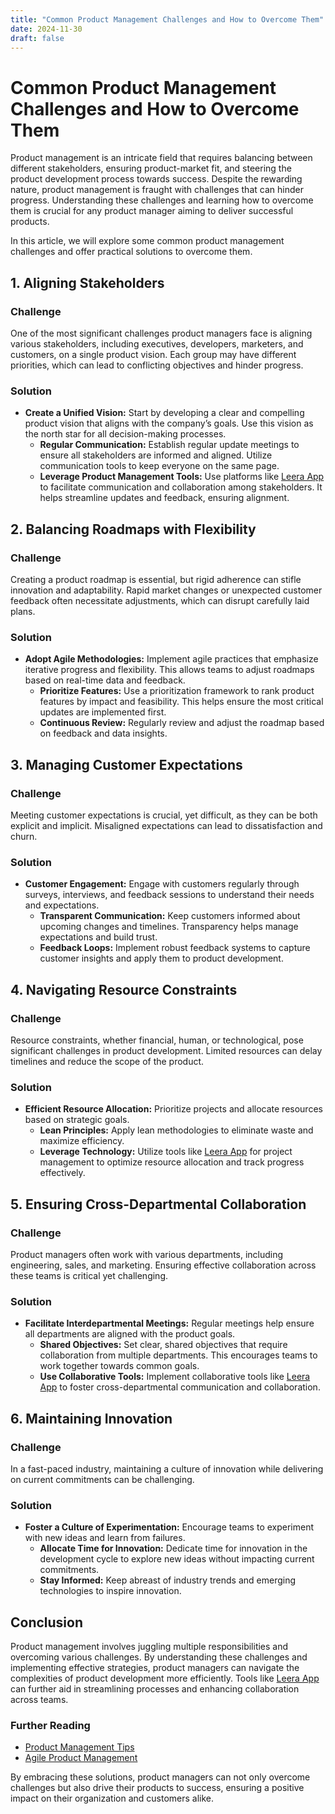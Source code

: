 ```yaml
---
title: "Common Product Management Challenges and How to Overcome Them"
date: 2024-11-30
draft: false
---
```

# Common Product Management Challenges and How to Overcome Them

Product management is an intricate field that requires balancing between different stakeholders, ensuring product-market fit, and steering the product development process towards success. Despite the rewarding nature, product management is fraught with challenges that can hinder progress. Understanding these challenges and learning how to overcome them is crucial for any product manager aiming to deliver successful products.

In this article, we will explore some common product management challenges and offer practical solutions to overcome them.

## 1. Aligning Stakeholders

### Challenge

One of the most significant challenges product managers face is aligning various stakeholders, including executives, developers, marketers, and customers, on a single product vision. Each group may have different priorities, which can lead to conflicting objectives and hinder progress.

### Solution

- **Create a Unified Vision:** Start by developing a clear and compelling product vision that aligns with the company’s goals. Use this vision as the north star for all decision-making processes.
  - **Regular Communication:** Establish regular update meetings to ensure all stakeholders are informed and aligned. Utilize communication tools to keep everyone on the same page.
  - **Leverage Product Management Tools:** Use platforms like [Leera App](https://leera.app) to facilitate communication and collaboration among stakeholders. It helps streamline updates and feedback, ensuring alignment.

## 2. Balancing Roadmaps with Flexibility

### Challenge

Creating a product roadmap is essential, but rigid adherence can stifle innovation and adaptability. Rapid market changes or unexpected customer feedback often necessitate adjustments, which can disrupt carefully laid plans.

### Solution

- **Adopt Agile Methodologies:** Implement agile practices that emphasize iterative progress and flexibility. This allows teams to adjust roadmaps based on real-time data and feedback.
  - **Prioritize Features:** Use a prioritization framework to rank product features by impact and feasibility. This helps ensure the most critical updates are implemented first.
  - **Continuous Review:** Regularly review and adjust the roadmap based on feedback and data insights.

## 3. Managing Customer Expectations

### Challenge

Meeting customer expectations is crucial, yet difficult, as they can be both explicit and implicit. Misaligned expectations can lead to dissatisfaction and churn.

### Solution

- **Customer Engagement:** Engage with customers regularly through surveys, interviews, and feedback sessions to understand their needs and expectations.
  - **Transparent Communication:** Keep customers informed about upcoming changes and timelines. Transparency helps manage expectations and build trust.
  - **Feedback Loops:** Implement robust feedback systems to capture customer insights and apply them to product development.

## 4. Navigating Resource Constraints

### Challenge

Resource constraints, whether financial, human, or technological, pose significant challenges in product development. Limited resources can delay timelines and reduce the scope of the product.

### Solution

- **Efficient Resource Allocation:** Prioritize projects and allocate resources based on strategic goals.
  - **Lean Principles:** Apply lean methodologies to eliminate waste and maximize efficiency.
  - **Leverage Technology:** Utilize tools like [Leera App](https://leera.app) for project management to optimize resource allocation and track progress effectively.

## 5. Ensuring Cross-Departmental Collaboration

### Challenge

Product managers often work with various departments, including engineering, sales, and marketing. Ensuring effective collaboration across these teams is critical yet challenging.

### Solution

- **Facilitate Interdepartmental Meetings:** Regular meetings help ensure all departments are aligned with the product goals.
  - **Shared Objectives:** Set clear, shared objectives that require collaboration from multiple departments. This encourages teams to work together towards common goals.
  - **Use Collaborative Tools:** Implement collaborative tools like [Leera App](https://leera.app) to foster cross-departmental communication and collaboration.

## 6. Maintaining Innovation

### Challenge

In a fast-paced industry, maintaining a culture of innovation while delivering on current commitments can be challenging.

### Solution

- **Foster a Culture of Experimentation:** Encourage teams to experiment with new ideas and learn from failures.
  - **Allocate Time for Innovation:** Dedicate time for innovation in the development cycle to explore new ideas without impacting current commitments.
  - **Stay Informed:** Keep abreast of industry trends and emerging technologies to inspire innovation.

## Conclusion

Product management involves juggling multiple responsibilities and overcoming various challenges. By understanding these challenges and implementing effective strategies, product managers can navigate the complexities of product development more efficiently. Tools like [Leera App](https://leera.app) can further aid in streamlining processes and enhancing collaboration across teams.

### Further Reading

- [Product Management Tips](https://www.productmanagementtips.com)
- [Agile Product Management](https://www.agileproductmanagement.org)

By embracing these solutions, product managers can not only overcome challenges but also drive their products to success, ensuring a positive impact on their organization and customers alike.